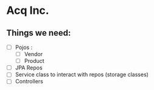 # Acq Inc.

## Things we need:
- [ ] Pojos :
  - [ ] Vendor
  - [ ] Product
- [ ] JPA Repos
- [ ] Service class to interact with repos (storage classes)
- [ ] Controllers